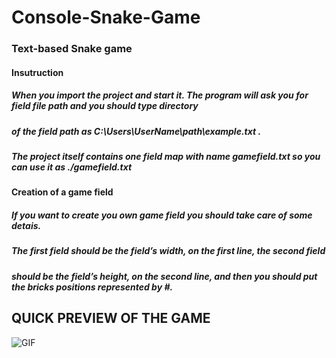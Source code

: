 # Console-Snake-Game
### Text-based Snake game
#### Insutruction
##### When you import the project and start it. The program will ask you for field file path  and you should type directory
##### of the field path as C:\Users\UserName\path\example.txt  .
##### The project itself contains one field map with name gamefield.txt so you can use it as ./gamefield.txt 

#### Creation of a game field
##### If you want to create you own game field you should take care of some detais.
##### The first field should be the field’s width, on the first line, the second field
##### should be the field’s height, on the second line, and then you should put the bricks positions represented by #.
## QUICK PREVIEW OF THE GAME
![GIF](http://g.recordit.co/GYhCR6Rrn5.gif)
